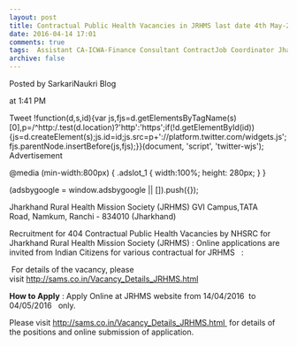 ```yaml
---
layout: post
title: Contractual Public Health Vacancies in JRHMS last date 4th May-2016   
date: 2016-04-14 17:01
comments: true
tags:  Assistant CA-ICWA-Finance Consultant ContractJob Coordinator Jharkhand Manager MBBS Online Society 
archive: false
---
```




Posted by
SarkariNaukri Blog


at
1:41 PM


Tweet
!function(d,s,id){var js,fjs=d.getElementsByTagName(s)[0],p=/^http:/.test(d.location)?'http':'https';if(!d.getElementById(id)){js=d.createElement(s);js.id=id;js.src=p+'://platform.twitter.com/widgets.js';fjs.parentNode.insertBefore(js,fjs);}}(document, 'script', 'twitter-wjs');
Advertisement

 
@media (min-width:800px) { .adslot_1 { width:100%; height: 280px; } }
  





(adsbygoogle = window.adsbygoogle || []).push({});



Jharkhand Rural Health Mission Society (JRHMS)
GVI Campus,TATA Road, Namkum, Ranchi - 834010 (Jharkhand)
 

Recruitment for 404 Contractual Public Health Vacancies by NHSRC for Jharkhand Rural Health Mission Society (JRHMS) :
Online applications are invited from Indian Citizens for various contractual for JRHMS   :

 For details of the vacancy, please visit http://sams.co.in/Vacancy_Details_JRHMS.html



**How to Apply** : Apply Online at JRHMS website from 14/04/2016  to 04/05/2016   only.


Please visit http://sams.co.in/Vacancy_Details_JRHMS.html  for details of the positions and online submission of application. 

